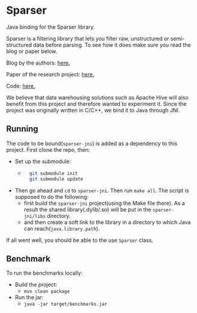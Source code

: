# Sparser

Java binding for the Sparser library.

Sparser is a filtering library that lets you filter raw, unstructured or semi-structured data before parsing. To see 
how it does make sure you read the blog or paper below.

Blog by the authors: [here.](https://dawn.cs.stanford.edu/2018/08/07/sparser/) 

Paper of the research project: [here.](https://www.vldb.org/pvldb/vol11/p1576-palkar.pdf)

Code: [here.](https://github.com/stanford-futuredata/sparser)

We believe that data warehousing solutions such as Apache Hive will also benefit from this project and therefore 
wanted to experiment it. Since the project was originally written in C/C++, we bind it to Java through JNI.

## Running

The code to be bound(`sparser-jni`) is added as a dependency to this project. First clone the repo, then:

- Set up the submodule: 
  - ```bash
      git submodule init
      git submodule update
      ```
- Then go ahead and `cd` to `sparser-jni`. Then run `make all`. The script is supposed to do the following:
  - first build the `sparser-jni` project(using the Make file there). As a result the shared library(.dylib/.so) 
    will be put in the `sparser-jni/libs` directory. 
  - and then create a soft link to the library in a directory to which Java can reach(`java.library.path`).

If all went well, you should be able to the use `Sparser` class.

## Benchmark

To run the benchmarks locally:

- Build the project:
  - `mvn clean package`
- Run the jar:
  - `java -jar target/benchmarks.jar`